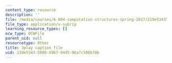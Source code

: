 ```yaml
---
content_type: resource
description: ''
file: /media/courses/6-004-computation-structures-spring-2017/219e534358805967944506a7c506b78b_ZPpuDMk9BOU.vtt
file_type: application/x-subrip
learning_resource_types: []
ocw_type: OCWFile
parent_uid: null
resourcetype: Other
title: 3play caption file
uid: 219e5343-5880-5967-9445-06a7c506b78b
---
```

